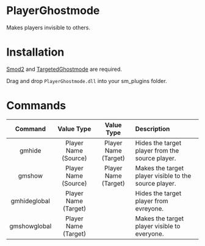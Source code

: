# PlayerGhostmode

Makes players invisible to others.

# Installation

[Smod2](https://github.com/Grover-c13/Smod2) and [TargetedGhostmode](https://github.com/Cyanox62/TargetedGhostmode) are required.

Drag and drop `PlayerGhostmode.dll` into your sm_plugins folder.

# Commands

| Command        | Value Type |  Value Type   | Description  |
| :-------------: | :-----:| :-----:|:-----|
| gmhide | Player Name (Source) | Player Name (Target) | Hides the target player from the source player. |
| gmshow | Player Name (Source) | Player Name (Target) | Makes the target player visible to the source player. |
| gmhideglobal | Player Name (Target) |  | Hides the target player from evreyone. |
| gmshowglobal | Player Name (Target) |  | Makes the target player visible to everyone. |
